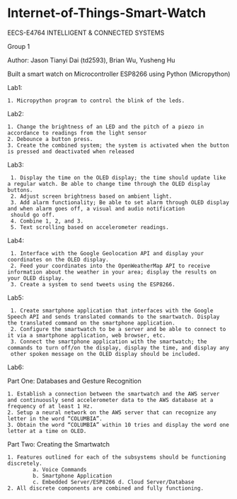 # Internet-of-Things-Smart-Watch
EECS-E4764 INTELLIGENT & CONNECTED SYSTEMS

Group 1 

Author: Jason Tianyi Dai (td2593), Brian Wu, Yusheng Hu

Built a smart watch on Microcontroller ESP8266 using Python (Micropython)

Lab1:

    1. Micropython program to control the blink of the leds.
 
  
Lab2:

    1. Change the brightness of an LED and the pitch of a piezo in accordance to readings from the light sensor
    2. Debounce a button press.
    3. Create the combined system; the system is activated when the button is pressed and deactivated when released
 
Lab3:

     1. Display the time on the OLED display; the time should update like a regular watch. Be able to change time through the OLED display buttons.
     2. Adjust screen brightness based on ambient light.
     3. Add alarm functionality; Be able to set alarm through OLED display and when alarm goes off, a visual and audio notification
     should go off.
     4. Combine 1, 2, and 3.
     5. Text scrolling based on accelerometer readings.
     
Lab4:

     1. Interface with the Google Geolocation API and display your coordinates on the OLED display.
     2. Feed your coordinates into the OpenWeatherMap API to receive information about the weather in your area; display the results on your OLED display.
     3. Create a system to send tweets using the ESP8266.
Lab5:

     1. Create smartphone application that interfaces with the Google Speech API and sends translated commands to the smartwatch. Display the translated command on the smartphone application.
     2. Configure the smartwatch to be a server and be able to connect to it via a smartphone application, web browser, etc.
     3. Connect the smartphone application with the smartwatch; the commands to turn off/on the display, display the time, and display any
     other spoken message on the OLED display should be included.
Lab6:

Part One: Databases and Gesture Recognition

    1. Establish a connection between the smartwatch and the AWS server and continuously send accelerometer data to the AWS database at a frequency of at least 1 Hz.
    2. Setup a neural network on the AWS server that can recognize any letter in the word “COLUMBIA”.
    3. Obtain the word “COLUMBIA” within 10 tries and display the word one letter at a time on OLED.
Part Two: Creating the Smartwatch

    1. Features outlined for each of the subsystems should be functioning discretely.
            a. Voice Commands
            b. Smartphone Application
            c. Embedded Server/ESP8266 d. Cloud Server/Database
    2. All discrete components are combined and fully functioning.


